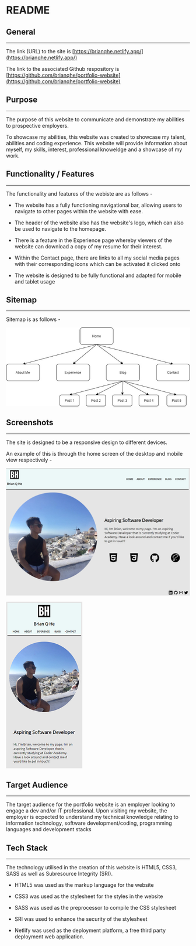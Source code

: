 # README

## General
---

The link (URL) to the site is [https://brianqhe.netlify.app/](https://brianqhe.netlify.app/)

The link to the associated Github respository is [https://github.com/brianqhe/portfolio-website](https://github.com/brianqhe/portfolio-website)

## Purpose
---

The purpose of this website to communicate and demonstrate my abilities to prospective employers.

To showcase my abilities, this website was created to showcase my talent, abilities and coding experience. This website will provide information about myself, my skills, interest, professional knoweldge and a showcase of my work.


## Functionality / Features
---

The functionality and features of the webiste are as follows - 

- The website has a fully functioning navigational bar, allowing users to navigate to other pages within the website with ease. 

- The header of the website also has the website's logo, which can also be used to navigate to the homepage.

- There is a feature in the Experience page whereby viewers of the website can download a copy of my resume for their interest.

- Within the Contact page, there are links to all my social media pages with their corresponding icons which can be activated it clicked onto

- The website is designed to be fully functional and adapted for mobile and tablet usage

## Sitemap
---

Sitemap is as follows -

![sitemap](./src/docs/sitemap/portfolio-sitemap.jpg)

## Screenshots
---

The site is designed to be a responsive design to different devices.

An example of this is through the home screen of the desktop and mobile view respectively - 

![desktop-view](./src/docs/screenshots-for-readme/home-page-desktop.png)

![mobile-view](./src/docs/screenshots-for-readme/home-page-mobile-view.png)

## Target Audience
---

The target audience for the portfolio website is an employer looking to engage a dev and/or IT professional. Upon visiting my website, the employer is ecpected to understand my technical knowledge relating to information technology, software development/coding, programming languages and development stacks 

## Tech Stack
---

The technology utilised in the creation of this website is HTML5, CSS3, SASS as well as Subresource Integrity (SRI). 

- HTML5 was used as the markup language for the website

- CSS3 was used as the stylesheet for the styles in the website

- SASS was used as the preprocessor to compile the CSS stylesheet

- SRI was used to enhance the security of the stylesheet

- Netlify was used as the deployment platform, a free third party deployment web application.